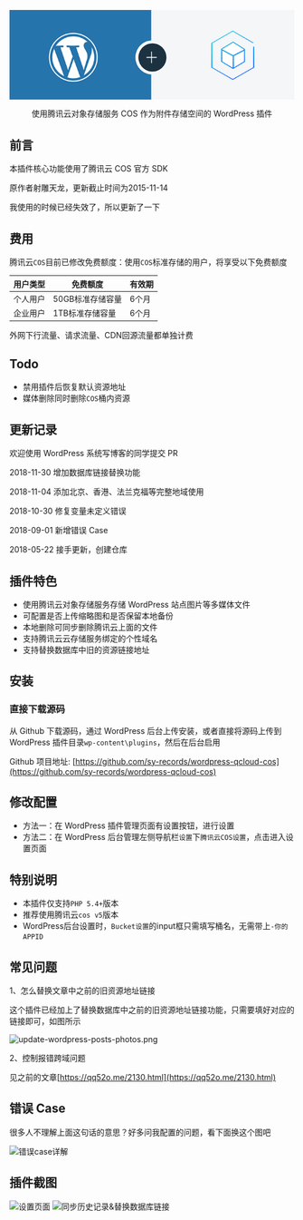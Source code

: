 <p align="center">
    <img src="/wordpress-cos.png" alt="wordpress-qcloud-cos" align="center" />
</p>
<p align="center">使用腾讯云对象存储服务 COS 作为附件存储空间的 WordPress 插件</p>

## 前言

本插件核心功能使用了腾讯云 COS 官方 SDK

原作者射雕天龙，更新截止时间为2015-11-14

我使用的时候已经失效了，所以更新了一下

## 费用

腾讯云`COS`目前已修改免费额度：使用`COS`标准存储的用户，将享受以下免费额度

| 用户类型 | 免费额度         | 有效期 |
| -------- | ---------------- | ------ |
| 个人用户 | 50GB标准存储容量 | 6个月  |
| 企业用户 | 1TB标准存储容量  | 6个月  |

外网下行流量、请求流量、CDN回源流量都单独计费

## Todo

* 禁用插件后恢复默认资源地址
* 媒体删除同时删除`COS`桶内资源

## 更新记录

欢迎使用 WordPress 系统写博客的同学提交 PR

2018-11-30 增加数据库链接替换功能

2018-11-04 添加北京、香港、法兰克福等完整地域使用

2018-10-30 修复变量未定义错误

2018-09-01 新增错误 Case

2018-05-22 接手更新，创建仓库

## 插件特色

* 使用腾讯云对象存储服务存储 WordPress 站点图片等多媒体文件
* 可配置是否上传缩略图和是否保留本地备份
* 本地删除可同步删除腾讯云上面的文件
* 支持腾讯云云存储服务绑定的个性域名
* 支持替换数据库中旧的资源链接地址

## 安装

### 直接下载源码

从 Github 下载源码，通过 WordPress 后台上传安装，或者直接将源码上传到 WordPress 插件目录`wp-content\plugins`，然后在后台启用

Github 项目地址:  [https://github.com/sy-records/wordpress-qcloud-cos](https://github.com/sy-records/wordpress-qcloud-cos)

## 修改配置
* 方法一：在 WordPress 插件管理页面有设置按钮，进行设置
* 方法二：在 WordPress 后台管理左侧导航栏`设置`下`腾讯云COS设置`，点击进入设置页面

## 特别说明
* 本插件仅支持`PHP 5.4+`版本
* 推荐使用腾讯云`cos v5`版本
* WordPress后台设置时，`Bucket设置`的input框只需填写桶名，无需带上`-你的APPID`

## 常见问题

1、怎么替换文章中之前的旧资源地址链接

这个插件已经加上了替换数据库中之前的旧资源地址链接功能，只需要填好对应的链接即可，如图所示

![update-wordpress-posts-photos.png](https://ws2.sinaimg.cn/large/0072Lfvtly1fxpxr5iy88j30qv07x74r.jpg)

2、控制报错跨域问题

见之前的文章[https://qq52o.me/2130.html](https://qq52o.me/2130.html)

## 错误 Case
很多人不理解上面这句话的意思？好多问我配置的问题，看下面换这个图吧

![错误case详解](https://raw.githubusercontent.com/sy-records/wordpress-qcloud-cos/master/screenshot-2.jpg)

## 插件截图
![设置页面](https://raw.githubusercontent.com/sy-records/wordpress-qcloud-cos/master/screenshot-1.png)
![同步历史记录&替换数据库链接](https://ws1.sinaimg.cn/large/0072Lfvtly1fy0n7dem0hj31180ciq4i.jpg)
